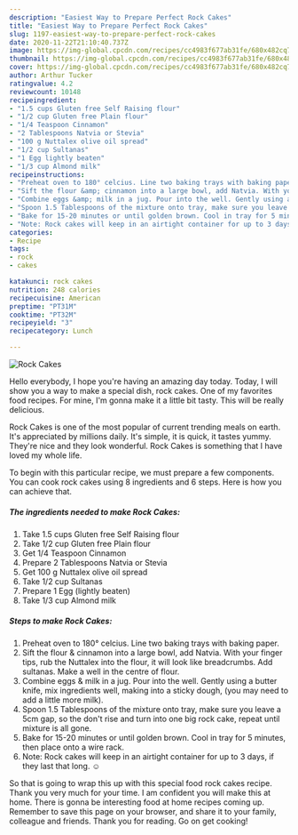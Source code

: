 ```yaml
---
description: "Easiest Way to Prepare Perfect Rock Cakes"
title: "Easiest Way to Prepare Perfect Rock Cakes"
slug: 1197-easiest-way-to-prepare-perfect-rock-cakes
date: 2020-11-22T21:10:40.737Z
image: https://img-global.cpcdn.com/recipes/cc4983f677ab31fe/680x482cq70/rock-cakes-recipe-main-photo.jpg
thumbnail: https://img-global.cpcdn.com/recipes/cc4983f677ab31fe/680x482cq70/rock-cakes-recipe-main-photo.jpg
cover: https://img-global.cpcdn.com/recipes/cc4983f677ab31fe/680x482cq70/rock-cakes-recipe-main-photo.jpg
author: Arthur Tucker
ratingvalue: 4.2
reviewcount: 10148
recipeingredient:
- "1.5 cups Gluten free Self Raising flour"
- "1/2 cup Gluten free Plain flour"
- "1/4 Teaspoon Cinnamon"
- "2 Tablespoons Natvia or Stevia"
- "100 g Nuttalex olive oil spread"
- "1/2 cup Sultanas"
- "1 Egg lightly beaten"
- "1/3 cup Almond milk"
recipeinstructions:
- "Preheat oven to 180° celcius. Line two baking trays with baking paper."
- "Sift the flour &amp; cinnamon into a large bowl, add Natvia. With your finger tips, rub the Nuttalex into the flour, it will look like breadcrumbs. Add sultanas. Make a well in the centre of flour."
- "Combine eggs &amp; milk in a jug. Pour into the well. Gently using a butter knife, mix ingredients well, making into a sticky dough, (you may need to add a little more milk)."
- "Spoon 1.5 Tablespoons of the mixture onto tray, make sure you leave a 5cm gap, so the don&#39;t rise and turn into one big rock cake, repeat until mixture is all gone."
- "Bake for 15-20 minutes or until golden brown. Cool in tray for 5 minutes, then place onto a wire rack."
- "Note: Rock cakes will keep in an airtight container for up to 3 days, if they last that long. ☺️"
categories:
- Recipe
tags:
- rock
- cakes

katakunci: rock cakes 
nutrition: 248 calories
recipecuisine: American
preptime: "PT31M"
cooktime: "PT32M"
recipeyield: "3"
recipecategory: Lunch

---
```



![Rock Cakes](https://img-global.cpcdn.com/recipes/cc4983f677ab31fe/680x482cq70/rock-cakes-recipe-main-photo.jpg)

Hello everybody, I hope you're having an amazing day today. Today, I will show you a way to make a special dish, rock cakes. One of my favorites food recipes. For mine, I'm gonna make it a little bit tasty. This will be really delicious.

Rock Cakes is one of the most popular of current trending meals on earth. It's appreciated by millions daily. It's simple, it is quick, it tastes yummy. They're nice and they look wonderful. Rock Cakes is something that I have loved my whole life.




To begin with this particular recipe, we must prepare a few components. You can cook rock cakes using 8 ingredients and 6 steps. Here is how you can achieve that.

<!--inarticleads1-->

##### The ingredients needed to make Rock Cakes:

1. Take 1.5 cups Gluten free Self Raising flour
1. Take 1/2 cup Gluten free Plain flour
1. Get 1/4 Teaspoon Cinnamon
1. Prepare 2 Tablespoons Natvia or Stevia
1. Get 100 g Nuttalex olive oil spread
1. Take 1/2 cup Sultanas
1. Prepare 1 Egg (lightly beaten)
1. Take 1/3 cup Almond milk




<!--inarticleads2-->

##### Steps to make Rock Cakes:

1. Preheat oven to 180° celcius. Line two baking trays with baking paper.
1. Sift the flour &amp; cinnamon into a large bowl, add Natvia. With your finger tips, rub the Nuttalex into the flour, it will look like breadcrumbs. Add sultanas. Make a well in the centre of flour.
1. Combine eggs &amp; milk in a jug. Pour into the well. Gently using a butter knife, mix ingredients well, making into a sticky dough, (you may need to add a little more milk).
1. Spoon 1.5 Tablespoons of the mixture onto tray, make sure you leave a 5cm gap, so the don&#39;t rise and turn into one big rock cake, repeat until mixture is all gone.
1. Bake for 15-20 minutes or until golden brown. Cool in tray for 5 minutes, then place onto a wire rack.
1. Note: Rock cakes will keep in an airtight container for up to 3 days, if they last that long. ☺️




So that is going to wrap this up with this special food rock cakes recipe. Thank you very much for your time. I am confident you will make this at home. There is gonna be interesting food at home recipes coming up. Remember to save this page on your browser, and share it to your family, colleague and friends. Thank you for reading. Go on get cooking!
